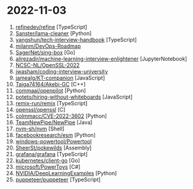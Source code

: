 # 2022-11-03

1. [refinedev/refine](https://github.com/refinedev/refine "Build your React-based CRUD applications, without constraints.") [TypeScript]
2. [Sanster/lama-cleaner](https://github.com/Sanster/lama-cleaner "Image inpainting tool powered by SOTA AI Model") [Python]
3. [yangshun/tech-interview-handbook](https://github.com/yangshun/tech-interview-handbook "💯 Curated coding interview preparation materials for busy software engineers") [TypeScript]
4. [milanm/DevOps-Roadmap](https://github.com/milanm/DevOps-Roadmap "DevOps Roadmap for 2022. with learning resources") 
5. [SagerNet/sing-box](https://github.com/SagerNet/sing-box "The universal proxy platform") [Go]
6. [alirezadir/machine-learning-interview-enlightener](https://github.com/alirezadir/machine-learning-interview-enlightener "This repo is meant to serve as a guide for Machine Learning/AI technical interviews.") [JupyterNotebook]
7. [NCSC-NL/OpenSSL-2022](https://github.com/NCSC-NL/OpenSSL-2022 "Operational information regarding CVE-2022-3602 and CVE-2022-3786, two vulnerabilities in OpenSSL 3") 
8. [jwasham/coding-interview-university](https://github.com/jwasham/coding-interview-university "A complete computer science study plan to become a software engineer.") 
9. [jamealg/KT-companion](https://github.com/jamealg/KT-companion "A hiking and backpacking trail companion progressive web app") [JavaScript]
10. [Taiga74164/Akebi-GC](https://github.com/Taiga74164/Akebi-GC "Akebi Genshin Cheat source for OS/CN 3.0") [C++]
11. [commaai/openpilot](https://github.com/commaai/openpilot "openpilot is an open source driver assistance system. openpilot performs the functions of Automated Lane Centering and Adaptive Cruise Control for over 200 supported car makes and models.") [Python]
12. [poteto/hiring-without-whiteboards](https://github.com/poteto/hiring-without-whiteboards "⭐️ Companies that don't have a broken hiring process") [JavaScript]
13. [remix-run/remix](https://github.com/remix-run/remix "Build Better Websites. Create modern, resilient user experiences with web fundamentals.") [TypeScript]
14. [openssl/openssl](https://github.com/openssl/openssl "TLS/SSL and crypto library") [C]
15. [colmmacc/CVE-2022-3602](https://github.com/colmmacc/CVE-2022-3602 "") [Python]
16. [TeamNewPipe/NewPipe](https://github.com/TeamNewPipe/NewPipe "A libre lightweight streaming front-end for Android.") [Java]
17. [nvm-sh/nvm](https://github.com/nvm-sh/nvm "Node Version Manager - POSIX-compliant bash script to manage multiple active node.js versions") [Shell]
18. [facebookresearch/esm](https://github.com/facebookresearch/esm "Evolutionary Scale Modeling (esm): Pretrained language models for proteins") [Python]
19. [windows-powertool/Powertool](https://github.com/windows-powertool/Powertool "Windows powertool is a windows 10 and 11 utility designed to provide one click solution to reduce and trim down unnecessary burden that comes by default with windows. its used to Improve speed, remove bloatware, protect privacy, eliminate data collection, and so more.") 
20. [SheerSt/pokewilds](https://github.com/SheerSt/pokewilds "PokeWilds - A Gen 2 Game/Engine using libGDX") [Assembly]
21. [grafana/grafana](https://github.com/grafana/grafana "The open and composable observability and data visualization platform. Visualize metrics, logs, and traces from multiple sources like Prometheus, Loki, Elasticsearch, InfluxDB, Postgres and many more.") [TypeScript]
22. [kubernetes/client-go](https://github.com/kubernetes/client-go "Go client for Kubernetes.") [Go]
23. [microsoft/PowerToys](https://github.com/microsoft/PowerToys "Windows system utilities to maximize productivity") [C#]
24. [NVIDIA/DeepLearningExamples](https://github.com/NVIDIA/DeepLearningExamples "Deep Learning Examples") [Python]
25. [puppeteer/puppeteer](https://github.com/puppeteer/puppeteer "Headless Chrome Node.js API") [TypeScript]
